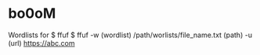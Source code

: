 # bo0oM
Wordlists for $ ffuf
$ ffuf -w (wordlist) /path/worlists/file_name.txt (path) -u (url) https://abc.com
